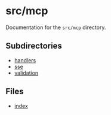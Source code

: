 # src/mcp

Documentation for the `src/mcp` directory.

## Subdirectories

- [handlers](./handlers/README.md)
- [sse](./sse/README.md)
- [validation](./validation/README.md)

## Files

- [index](./index.md)

